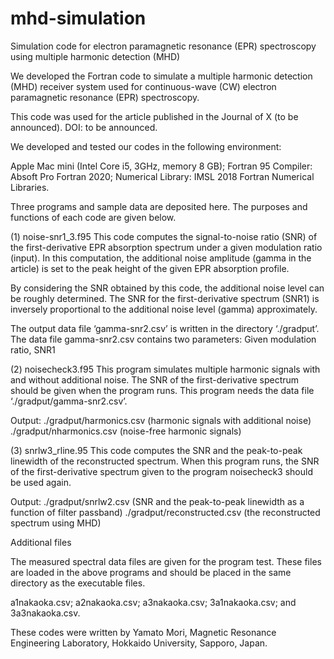 # mhd-simulation
Simulation code for electron paramagnetic resonance (EPR) spectroscopy using multiple harmonic detection (MHD)

We developed the Fortran code to simulate a multiple harmonic detection (MHD) receiver system used for continuous-wave (CW) electron paramagnetic resonance (EPR) spectroscopy.

This code was used for the article published in the Journal of X (to be announced).
DOI: to be announced.

We developed and tested our codes in the following environment:

Apple Mac mini (Intel Core i5, 3GHz, memory 8 GB); 
Fortran 95 Compiler: Absoft Pro Fortran 2020; 
Numerical Library: IMSL 2018 Fortran Numerical Libraries.

Three programs and sample data are deposited here. The purposes and functions of each code are given below.

(1) noise-snr1_3.f95
This code computes the signal-to-noise ratio (SNR) of the first-derivative EPR absorption spectrum under a given modulation ratio (input). In this computation, the additional noise amplitude (gamma in the article) is set to the peak height of the given EPR absorption profile.

By considering the SNR obtained by this code, the additional noise level can be roughly determined. The SNR for the first-derivative spectrum (SNR1) is inversely proportional to the additional noise level (gamma) approximately.

The output data file ‘gamma-snr2.csv’ is written in the directory ‘./gradput’.
The data file gamma-snr2.csv contains two parameters:
Given modulation ratio, SNR1

(2) noisecheck3.f95
This program simulates multiple harmonic signals with and without additional noise. The SNR of the first-derivative spectrum should be given when the program runs.
This program needs the data file ‘./gradput/gamma-snr2.csv’.

Output:
./gradput/harmonics.csv (harmonic signals with additional noise)
./gradput/nharmonics.csv (noise-free harmonic signals)

(3) snrlw3_rline.95
This code computes the SNR and the peak-to-peak linewidth of the reconstructed spectrum.
When this program runs, the SNR of the first-derivative spectrum given to the program noisecheck3 should be used again.

Output:
./gradput/snrlw2.csv (SNR and the peak-to-peak linewidth as a function of filter passband)
./gradput/reconstructed.csv (the reconstructed spectrum using MHD)

Additional files

The measured spectral data files are given for the program test. These files are loaded in the above programs and should be placed in the same directory as the executable files.

a1nakaoka.csv; 
a2nakaoka.csv; 
a3nakaoka.csv; 
3a1nakaoka.csv; and
3a3nakaoka.csv.


These codes were written by Yamato Mori, Magnetic Resonance Engineering Laboratory, Hokkaido University, Sapporo, Japan.
